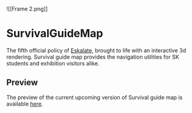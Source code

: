![[Frame 2.png]]

# SurvivalGuideMap

The fifth official policy of [Eskalate](https://www.instagram.com/eskalate.official/), brought to life with an interactive 3d rendering. Survival guide map provides the navigation utilities for SK students and exhibition visitors alike.

## Preview

The preview of the current upcoming version of Survival guide map is available [here](https://survivalguidemap.vercel.app).
